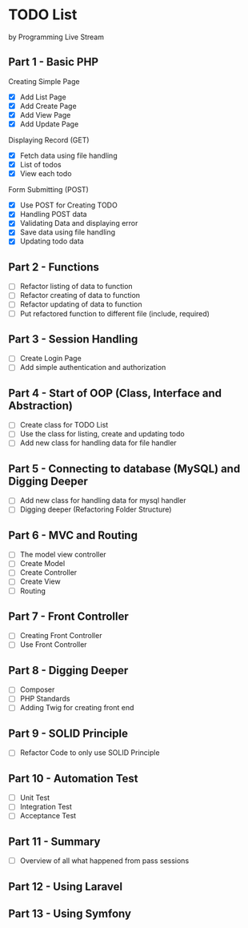 # TODO List 

by Programming Live Stream

## Part 1 - Basic PHP

Creating Simple Page

- [X] Add List Page
- [X] Add Create Page
- [X] Add View Page
- [X] Add Update Page

Displaying Record (GET)

- [X] Fetch data using file handling
- [X] List of todos
- [X] View each todo

Form Submitting (POST)

- [X] Use POST for Creating TODO
- [X] Handling POST data
- [X] Validating Data and displaying error
- [X] Save data using file handling
- [X] Updating todo data

## Part 2 - Functions
- [ ] Refactor listing of data to function
- [ ] Refactor creating of data to function
- [ ] Refactor updating of data to function
- [ ] Put refactored function to different file (include, required)

## Part 3 - Session Handling
- [ ] Create Login Page
- [ ] Add simple authentication and authorization

## Part 4 - Start of OOP (Class, Interface and Abstraction)
- [ ] Create class for TODO List
- [ ] Use the class for listing, create and updating todo
- [ ] Add new class for handling data for file handler

## Part 5 - Connecting to database (MySQL) and Digging Deeper
- [ ] Add new class for handling data for mysql handler
- [ ] Digging deeper (Refactoring Folder Structure)

## Part 6 - MVC and Routing
- [ ] The model view controller
- [ ] Create Model
- [ ] Create Controller
- [ ] Create View
- [ ] Routing

## Part 7 - Front Controller
- [ ] Creating Front Controller
- [ ] Use Front Controller

## Part 8 - Digging Deeper
- [ ] Composer
- [ ] PHP Standards
- [ ] Adding Twig for creating front end

## Part 9 - SOLID Principle
- [ ] Refactor Code to only use SOLID Principle

## Part 10 - Automation Test
- [ ] Unit Test
- [ ] Integration Test
- [ ] Acceptance Test

## Part 11 - Summary
- [ ] Overview of all what happened from pass sessions

## Part 12 - Using Laravel

## Part 13 - Using Symfony
